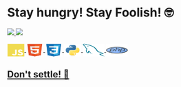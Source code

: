 <div>
  <p>
    <h1>Stay hungry! Stay Foolish! 🤓</h1> 
  </p>
</div>
<div>
  <a href="https://github.com/Lucas-Lourencao">
  <img height="180em" src="https://github-readme-stats.vercel.app/api?username=Lucas-Lourencao&show_icons=true&theme=dark&include_all_commits=true&count_private=true"/>
  <img height="180em" src="https://github-readme-stats.vercel.app/api/top-langs/?username=Lucas-Lourencao&layout=compact&langs_count=7&theme=dark"/>
</div>
<div style="display: inline_block"><br>
  <img align="center" alt="LL-Js" height="30" width="40" src="https://raw.githubusercontent.com/devicons/devicon/master/icons/javascript/javascript-plain.svg">
  <img align="center" alt="LL-HTML" height="30" width="40" src="https://raw.githubusercontent.com/devicons/devicon/master/icons/html5/html5-original.svg">
  <img align="center" alt="LL-CSS" height="30" width="40" src="https://raw.githubusercontent.com/devicons/devicon/master/icons/css3/css3-original.svg">
  <img align="center" alt="LL-Python" height="30" width="40" src="https://raw.githubusercontent.com/devicons/devicon/master/icons/python/python-original.svg">
  <img align="center" alt="LL-php" height="30" width="50" src="/img/mysql.png">
  <img align="center" alt="LL-MySql" height="30" width="50" src="/img/php.png"> 
</div>
<div>
  <p>
     <h2>Don't settle! 🖖</h2> 
  </p>
</div>
